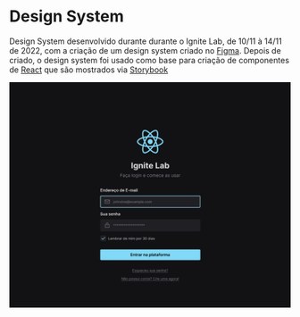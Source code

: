 
# Design System

Design System desenvolvido durante durante o Ignite Lab, de 10/11 à 14/11 de 2022, com a criação de um design system criado no [Figma](https://www.figma.com). Depois de criado, o design system foi usado como base para criação de componentes de [React](https://reactjs.org) que são mostrados via [Storybook](https://storybook.js.org)

![Tela criada com os elementos do design system](/assets/ui-screenshot.png "Tela criada com os elementos do design system")